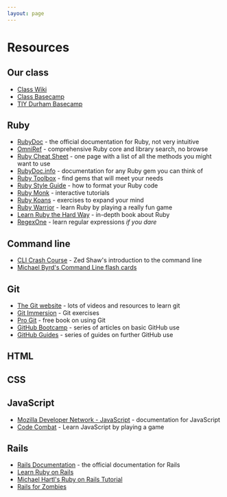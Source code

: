 ```yaml
---
layout: page
---
```


# Resources

## Our class

* [Class Wiki](https://github.com/tiy-durham-q3-rails/tiy-durham-q3-rails.github.io/wiki)
* [Class Basecamp](https://basecamp.com/1940253/projects/6016749)
* [TIY Durham Basecamp](https://basecamp.com/1940253/projects/5826367)

## Ruby

* [RubyDoc](http://ruby-doc.org/) - the official documentation for Ruby, not very intuitive
* [OmniRef](https://www.omniref.com/) - comprehensive Ruby core and library search, no browse
* [Ruby Cheat Sheet](http://overapi.com/ruby/) - one page with a list of all the methods you might want to use
* [RubyDoc.info](http://www.rubydoc.info/) - documentation for any Ruby gem you can think of
* [Ruby Toolbox](https://www.ruby-toolbox.com/) - find gems that will meet your needs
* [Ruby Style Guide](https://github.com/bbatsov/ruby-style-guide) - how to format your Ruby code
* [Ruby Monk](https://rubymonk.com/) - interactive tutorials
* [Ruby Koans](http://rubykoans.com/) - exercises to expand your mind
* [Ruby Warrior](https://www.bloc.io/ruby-warrior/) - learn Ruby by playing a really fun game
* [Learn Ruby the Hard Way](http://ruby.learncodethehardway.org/) - in-depth book about Ruby
* [RegexOne](http://regexone.com/) - learn regular expressions _if you dare_

## Command line

* [CLI Crash Course](http://cli.learncodethehardway.com/) - Zed Shaw's introduction to the command line
* [Michael Byrd's Command Line flash cards](http://quizlet.com/44120774/command-line-flash-cards/)

## Git

* [The Git website](http://git-scm.com/) - lots of videos and resources to learn git
* [Git Immersion](http://gitimmersion.com/) - Git exercises
* [Pro Git](http://git-scm.com/book) - free book on using Git
* [GitHub Bootcamp](https://help.github.com/categories/54/articles) - series of articles on basic GitHub use
* [GitHub Guides](https://guides.github.com/) - series of guides on further GitHub use

## HTML

## CSS

## JavaScript

* [Mozilla Developer Network - JavaScript](https://developer.mozilla.org/en-US/docs/Web/JavaScript) - documentation for JavaScript
* [Code Combat](http://codecombat.com/) - Learn JavaScript by playing a game

## Rails

* [Rails Documentation](http://api.rubyonrails.org/) - the official documentation for Rails
* [Learn Ruby on Rails](http://learn-rails.com/learn-ruby-on-rails.html)
* [Michael Hartl's Ruby on Rails Tutorial](http://www.railstutorial.org/)
* [Rails for Zombies](http://railsforzombies.org/)
